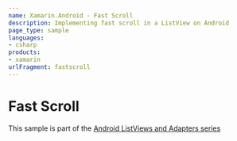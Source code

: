 ```yaml
---
name: Xamarin.Android - Fast Scroll
description: Implementing fast scroll in a ListView on Android
page_type: sample
languages:
- csharp
products:
- xamarin
urlFragment: fastscroll
---
```

# Fast Scroll

This sample is part of the [Android ListViews and Adapters series](https://docs.microsoft.com/xamarin/android/user-interface/layouts/list-view/)
